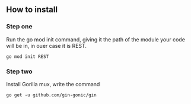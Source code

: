 


## How to install 

### Step one
<p> Run the go mod init command, giving it the path of the module your code will be in, in ouer case it is REST.</p>
<code>go mod init REST</code>

### Step two
<p> Install Gorilla mux, write the command</p>
<code>go get -u github.com/gin-gonic/gin</code>

